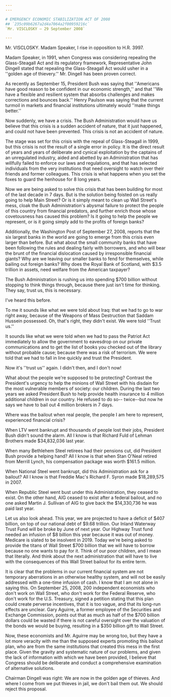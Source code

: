 ```yaml
---
---

# EMERGENCY ECONOMIC STABILIZATION ACT OF 2008
## `235c09b6267a2d4a7064a2f00959216c`
`Mr. VISCLOSKY — 29 September 2008`

---
```



Mr. VISCLOSKY. Madam Speaker, I rise in opposition to H.R. 3997.

Madam Speaker, in 1991, when Congress was considering repealing the 
Glass-Steagall Act and its regulatory framework, Representative John 
Dingell stated that repealing the Glass-Steagall Act would usher in a 
''golden age of thievery.'' Mr. Dingell has been proven correct.

As recently as September 15, President Bush was saying that 
''Americans have good reason to be confident in our economic 
strength,'' and that ''We have a flexible and resilient system that 
absorbs challenges and makes corrections and bounces back.'' Henry 
Paulson was saying that the current turmoil in markets and financial 
institutions ultimately would ''make things better.''

Now suddenly, we have a crisis. The Bush Administration would have us 
believe that this crisis is a sudden accident of nature, that it just 
happened, and could not have been prevented. This crisis is not an 
accident of nature.


The stage was set for this crisis with the repeal of Glass-Steagall in 
1999, but this crisis is not the result of a single error in policy. It 
is the direct result of years and years of deliberate and cynical 
exploitation by the captains of an unregulated industry, aided and 
abetted by an Administration that has willfully failed to enforce our 
laws and regulations, and that has selected individuals from the very 
institutions that need oversight to watch over their friends and former 
colleagues. This crisis is what happens when you set the foxes to guard 
the henhouse for 8 long years.

Now we are being asked to solve this crisis that has been building 
for most of the last decade in 7 days. But is the solution being 
foisted on us really going to help Main Street? Or is it simply meant 
to clean up Wall Street's mess, cloak the Bush Administration's abysmal 
failure to protect the people of this country from financial predators, 
and further enrich those whose covetousness has caused this problem? Is 
it going to help the people we represent, or is it going simply add to 
the profits of foreign banks?

Additionally, the Washington Post of September 27, 2008, reports that 
the six largest banks in the world are going to emerge from this crisis 
even larger than before. But what about the small community banks that 
have been following the rules and dealing fairly with borrowers, and 
who will bear the brunt of the financial dislocation caused by 
irresponsible financial giants? Why are we leaving our smaller banks to 
fend for themselves, while bailing out foreign banks? Why does the 
Royal Bank of Scotland, with $3.5 trillion in assets, need welfare from 
the American taxpayer?

The Bush Administration is rushing us into spending $700 billion 
without stopping to think things through, because there just isn't time 
for thinking. They say, trust us, this is necessary.

I've heard this before.

To me it sounds like what we were told about Iraq: that we had to go 
to war right away, because of the Weapons of Mass Destruction that 
Saddam Hussein possessed. Oh, that's right, they didn't exist. We were 
told ''Trust us.''

It sounds like what we were told when we had to pass the Patriot Act 
immediately to allow the government to eavesdrop on our private 
communications and to get the list of books you checked out of the 
library without probable cause; because there was a risk of terrorism. 
We were told that we had to fall in line quickly and trust the 
President.

Now it's ''trust us'' again. I didn't then, and I don't now!

What about the people we're supposed to be protecting? Contrast the 
President's urgency to help the minions of Wall Street with his disdain 
for the most vulnerable members of society: our children. During the 
last two years we asked President Bush to help provide health insurance 
to 4 million additional children in our country. He refused to do so-- 
twice--but now he says we have to bail out 4 million brokers in 7 days.

Where was the bailout when real people, the people I am here to 
represent, experienced financial crisis?

When LTV went bankrupt and thousands of people lost their jobs, 
President Bush didn't sound the alarm. All I know is that Richard Fuld 
of Lehman Brothers made $34,832,036 last year.

When many Bethlehem Steel retirees had their pensions cut, did 
President Bush provide a helping hand? All I know is that when Stan 
O'Neal retired from Merrill Lynch, his compensation package was worth 
$161.5 million.

When National Steel went bankrupt, did this Administration ask for a 
bailout? All I know is that Freddie Mac's Richard F. Syron made 
$18,289,575 in 2007.

When Republic Steel went bust under this Administration, they ceased 
to exist. On the other hand, AIG ceased to exist after a federal 
bailout, and no one asked Martin J. Sullivan of AIG to give back the 
$14,330,736 he was paid last year.

Let us also look ahead. This year, we are projected to have a deficit 
of $407 billion, on top of our national debt of $9.68 trillion. Our 
Inland Waterway Trust Fund will be broke by June of next year. Our 
Highway Trust fund needed an infusion of $8 billion this year because 
it was out of money. Medicare is slated to be insolvent in 2019. Today 
we're being asked to provide the titans of Wall Street $700 billion 
that we will have to borrow because no one wants to pay for it. Think 
of our poor children, and I mean that literally. And think about the 
next administration that will have to live with the consequences of 
this Wall Street bailout for its entire term.

It is clear that the problems in our current financial system are not 
temporary aberrations in an otherwise healthy system, and will not be 
easily addressed with a one-time infusion of cash. I know that I am not 
alone in saying this. On September 25, 2008, 200 independent economists 
who don't work on Wall Street, who don't work for the Federal Reserve, 
who don't work for the U.S. Treasury, signed a petition stating that 
this plan could create perverse incentives, that it is too vague, and 
that its long-run effects are unclear. Gary Aguirre, a former employee 
of the Securities and Exchange Commission, points out that as much as 
half of the $700 billion dollars could be wasted if there is not 
careful oversight over the valuation of the bonds we would be buying, 
resulting in a $350 billion gift to Wall Street.

Now, these economists and Mr. Aguirre may be wrong too, but they have 
a lot more veracity with me than the supposed experts promoting this 
bailout plan, who are from the same institutions that created this mess 
in the first place. Given the gravity and systematic nature of our 
problems, and given the lack of information with which we have been 
provided, I believe that Congress should be deliberate and conduct a 
comprehensive examination of alternative solutions.

Chairman Dingell was right: We are now in the golden age of thieves. 
And where I come from we put thieves in jail, we don't bail them out. 
We should reject this proposal.
